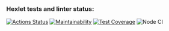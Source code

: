 ### Hexlet tests and linter status:
[![Actions Status](https://github.com/Ilka228/frontend-project-lvl2/workflows/hexlet-check/badge.svg)](https://github.com/Ilka228/frontend-project-lvl2/actions)
[![Maintainability](https://api.codeclimate.com/v1/badges/933d6f84e1a35a54c17d/maintainability)](https://codeclimate.com/github/Ilka228/frontend-project-lvl2/maintainability)
[![Test Coverage](https://api.codeclimate.com/v1/badges/933d6f84e1a35a54c17d/test_coverage)](https://codeclimate.com/github/Ilka228/frontend-project-lvl2/test_coverage)
![Node CI](https://github.com/Ilka228/frontend-project-lvl2/workflows/github-actions/badge.svg)